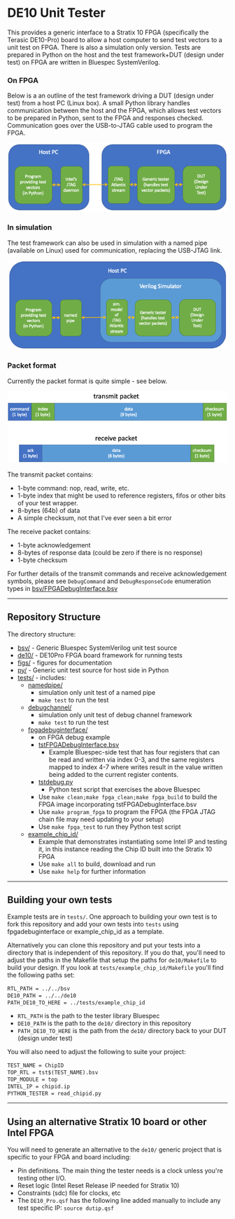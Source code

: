# DE10 Unit Tester

This provides a generic interface to a Stratix 10 FPGA (specifically
the Terasic DE10-Pro) board to allow a host computer to send test
vectors to a unit test on FPGA.  There is also a simulation only
version.  Tests are prepared in Python on the host and the test
framework+DUT (design under test) on FPGA are written in Bluespec
SystemVerilog.

### On FPGA

Below is a an outline of the test framework driving a DUT (design
under test) from a host PC (Linux box).  A small Python library
handles communication between the host and the FPGA, which allows test
vectors to be prepared in Python, sent to the FPGA and responses
checked.  Communication goes over the USB-to-JTAG cable used to
program the FPGA.

![Overview on FPGA](figs/overview-on-fpga.png)

### In simulation

The test framework can also be used in simulation with a named pipe
(available on Linux) used for communication, replacing the USB-JTAG
link.

![Overview in simulation](figs/overview-in-simulation.png)

### Packet format

Currently the packet format is quite simple - see below.

![Packet format](figs/packet-format.png)

The transmit packet contains:
* 1-byte command: nop, read, write, etc.
* 1-byte index that might be used to reference registers, fifos or
other bits of your test wrapper.
* 8-bytes (64b) of data
* A simple checksum, not that I've ever seen a bit error

The receive packet contains:
* 1-byte acknowledgement
* 8-bytes of response data (could be zero if there is no response)
* 1-byte checksum

For further details of the transmit commands and receive
acknowledgement symbols, please see `DebugCommand` and
`DebugResponseCode` enumeration types in
[bsv/FPGADebugInterface.bsv](bsv/FPGADebugInterface.bsv)

---
## Repository Structure

The directory structure:
* [bsv/](bsv) - Generic Bluespec SystemVerilog unit test source
* [de10/](de10) - DE10Pro FPGA board framework for running tests
* [figs/](figs) - figures for documentation
* [py/](py) - Generic unit test source for host side in Python
* [tests/](tests) - includes:
  * [namedpipe/](tests/namedpipe)
    * simulation only unit test of a named pipe
    * `make test` to run the test
  * [debugchannel/](tests/namedpipe)
    * simulation only unit test of debug channel framework
    * `make test` to run the test
  * [fpgadebuginterface/](tests/fpgadebuginterface)
    * on FPGA debug example
    * [tstFPGADebugInterface.bsv](tests/fpgadebuginterface/tstFPGADebugInterface.bsv)
      * Example Bluespec-side test that has four registers that can be read and written via index 0-3, and the same registers mapped to index 4-7 where writes result in the value written being added to the current register contents.
    * [tstdebug.py](tests/fpgadebuginterface/tstdebug.py)
      * Python test script that exercises the above Bluespec
    * Use `make clean;make fpga_clean;make fpga_build` to build the FPGA image incorporating tstFPGADebugInterface.bsv
    * Use `make program_fpga` to program the FPGA (the FPGA JTAG chain file may need updating to your setup)
    * Use `make fpga_test` to run they Python test script
  * [example_chip_id/](tests/example_chip_id) 
    * Example that demonstrates instantiating some Intel IP and testing it, in this instance reading the Chip ID built into the Stratix 10 FPGA
    * Use `make all` to build, download and run
    * Use `make help` for further information



---
## Building your own tests

Example tests are in `tests/`.  One approach to building your own test
is to fork this repository and add your own tests into `tests` using
fpgadebuginterface or example_chip_id as a template.

Alternatively you can clone this repository and put your tests into a
directory that is independent of this repository.  If you do that,
you'll need to adjust the paths in the Makefile that setup the paths
for `de10/Makefile` to build your design.  If you look at
`tests/example_chip_id/Makefile` you'll find the following paths set:

```
RTL_PATH = ../../bsv
DE10_PATH = ../../de10
PATH_DE10_TO_HERE = ../tests/example_chip_id
```

* `RTL_PATH` is the path to the tester library Bluespec
* `DE10_PATH` is the path to the `de10/` directory in this repository
* `PATH_DE10_TO_HERE` is the path from the `de10/` directory back to your DUT (design under test)

You will also need to adjust the following to suite your project:

```
TEST_NAME = ChipID
TOP_RTL = tst$(TEST_NAME).bsv
TOP_MODULE = top
INTEL_IP = chipid.ip
PYTHON_TESTER = read_chipid.py
```

---
## Using an alternative Stratix 10 board or other Intel FPGA

You will need to generate an alternative to the `de10/` generic project that is specific to your FPGA and board including:
* Pin definitions.  The main thing the tester needs is a clock unless you're testing other I/O.
* Reset logic (Intel Reset Release IP needed for Stratix 10)
* Constraints (sdc) file for clocks, etc
* The `DE10_Pro.qsf` has the following line added manually to include any test specific IP:
  `source dutip.qsf`
